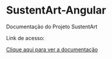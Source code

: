 # SustentArt-Angular

Documentação do Projeto SustentArt

Link de acesso: 

<a href="index.html" target="_blank">Clique aqui para ver a documentação</a>
